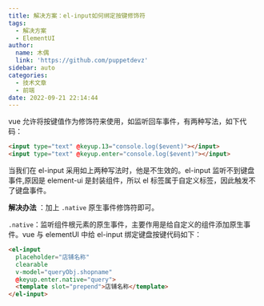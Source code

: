 ```yaml
---
title: 解决方案：el-input如何绑定按键修饰符
tags:
  - 解决方案
  - ElementUI
author:
  name: 木偶
  link: 'https://github.com/puppetdevz'
sidebar: auto
categories:
  - 技术文章
  - 前端
date: 2022-09-21 22:14:44
---
```



vue 允许将按键值作为修饰符来使用，如监听回车事件，有两种写法，如下代码：

```HTML
<input type="text" @keyup.13="console.log($event)"></input>
<input type="text" @keyup.enter="console.log($event)"></input>
```


当我们在 el-input 采用如上两种写法时，他是不生效的。el-input 监听不到键盘事件,原因是 element-ui 是封装组件，所以 el 标签属于自定义标签，因此触发不了键盘事件。

**解决办法** ：加上 `.native` 原生事件修饰符即可。

`.native`：监听组件根元素的原生事件，主要作用是给自定义的组件添加原生事件。vue 与 elementUI 中给 el-input 绑定键盘按键代码如下：

```HTML
<el-input 
  placeholder="店铺名称" 
  clearable 
  v-model="queryObj.shopname" 
  @keyup.enter.native="query">
  <template slot="prepend">店铺名称</template>
</el-input>
```



